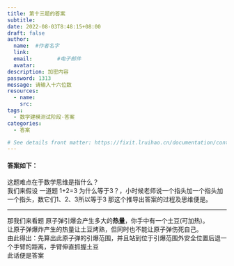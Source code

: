 ```yaml
---
title: 第十三题的答案
subtitle:
date: 2022-08-03T8:48:15+08:00
draft: false
author:
  name:  #作者名字
  link:
  email:        #电子邮件
  avatar:
description: 加密内容
password: 1313
message: 请输入十六位数
resources:
  - name: 
    src: 
tags:
  - 数学建模测试阶段-答案
categories:
  - 答案

# See details front matter: https://fixit.lruihao.cn/documentation/content-management/introduction/#front-matter
---
```


#### 答案如下：
这题难点在于数学思维是指什么？   
我们来假设 一道题 1+2=3 为什么等于3？，小时候老师说一个指头加一个指头加一个指头，数它们1、2、3所以等于3
那这个推导出答案的过程及思维便是。
***
那我们来看题
原子弹引爆会产生多大的**热量**，你手中有一个土豆(可加热)。  
让原子弹爆炸产生的热量让土豆烤熟，但同时也不能让原子弹伤死自己。  
由此得出：先算出此原子弹的引爆范围，并且站到位于引爆范围外安全位置后退一个手臂的距离，手臂伸直抓握土豆  
此话便是答案
<!--more-->
